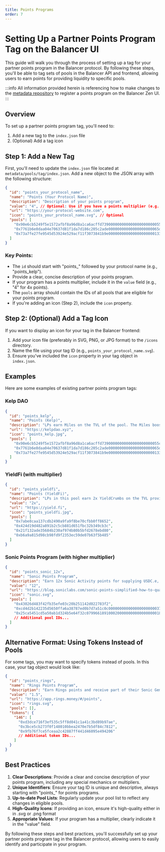 ```yaml
---
title: Points Programs
order: 7
---
```


# Setting Up a Partner Points Program Tag on the Balancer UI

This guide will walk you through the process of setting up a tag for your partner points program in the Balancer protocol. By following these steps, you'll be able to tag sets of pools in the Balancer API and frontend, allowing users to earn points for providing liquidity to specific pools.

:::info
All information provided herein is referencing how to make changes to the [metadata repository](https://github.com/balancer/metadata/) to register a points program on the Balancer Zen UI.
:::

## Overview

To set up a partner points program tag, you'll need to:

1. Add a new tag to the `index.json` file
2. (Optional) Add a tag icon

## Step 1: Add a New Tag

First, you'll need to update the `index.json` file located at `metadata/pools/tag/index.json`. Add a new object to the JSON array with the following structure:

```json
{
  "id": "points_your_protocol_name",
  "name": "Points (Your Protocol Name)",
  "description": "Description of your points program",
  "value": "4", // Optional: Use if you have a points multiplier (e.g., "4" for 4x points)
  "url": "https://your-protocol-website.com",
  "icon": "points_your_protocol_name.svg", // Optional
  "pools": [
    "0x90e6cb5249f5e1572afbf8a96d8a1ca6acffd739000000000000000000000055c",
    "0x7761b6e0daa04e70637d81f1da7d186c205c2ade00000000000000000000065d",
    "0x73a7fe27fe9545d53924e529acf11f3073841b9e000000000000000000000133"
  ]
}
```

### Key Points:

- The `id` should start with "points_" followed by your protocol name (e.g., "points_kelp").
- Provide a clear, concise description of your points program.
- If your program has a points multiplier, include it in the `value` field (e.g., "4" for 4x points).
- The `pools` array should contain the IDs of all pools that are eligible for your points program.
- If you're adding an icon (Step 2), include the `icon` property.

## Step 2: (Optional) Add a Tag Icon

If you want to display an icon for your tag in the Balancer frontend:

1. Add your icon file (preferably in SVG, PNG, or JPG format) to the `/icons` directory.
2. Name the file using your tag ID (e.g., `points_your_protocol_name.svg`).
3. Ensure you've included the `icon` property in your tag object in `index.json`.

## Examples

Here are some examples of existing partner points program tags:

### Kelp DAO

```json
{
  "id": "points_kelp",
  "name": "Points (Kelp)",
  "description": "LPs earn Miles on the TVL of the pool. The Miles boost increases rewards based on the total pool capital, not just rsETH. Your daily Kelp Miles value is calculated by multiplying the effective rsETH balance by 10,000 times the boost value. Your Miles are then distributed based on your share of the liquidity pool.",
  "url": "https://kelpdao.xyz",
  "icon": "points_kelp.jpg",
  "pools": [
    "0x90e6cb5249f5e1572afbf8a96d8a1ca6acffd73900000000000000000000055c",
    "0x7761b6e0daa04e70637d81f1da7d186c205c2ade00000000000000000000065d",
    "0x73a7fe27fe9545d53924e529acf11f3073841b9e000000000000000000000133"
  ]
}
```

### YieldFi (with multiplier)

```json
{
  "id": "points_yieldfi",
  "name": "Points (YieldFi)",
  "description": "LPs in this pool earn 2x YieldCrumbs on the TVL provided to the pool (yUSD + aUSDC)",
  "value": "2x",
  "url": "https://yield.fi",
  "icon": "points_yieldfi.jpg",
  "pools": [
    "0x7abe8caa137cdb2490a9fa9f8be70cfbb0ff8652",
    "0x424d19d482a891b2c5cb881d651fbc32b349cb3c",
    "0x21f132ade35684b230af974b80b5bfd2678ebd80",
    "0xb6a9a815d98cb98fd9f2353ec59de07b63f5b485"
  ]
}
```

### Sonic Points Program (with higher multiplier)

```json
{
  "id": "points_sonic_12x",
  "name": "Sonic Points Program",
  "description": "Earn 12x Sonic Activity points for supplying USDC.e, scUSD or wstkscUSD. Receive a share of the 200M S airdrop!",
  "value": "12",
  "url": "https://blog.soniclabs.com/sonic-points-simplified-how-to-qualify-for-200-million-s-airdrop/",
  "icon": "sonic.svg",
  "pools": [
    "0x43026d483f42fb35efe03c20b251142d022783f2",
    "0xcd4d2b142235d5650ffa6a38787ed0b7d7a51c0c000000000000000000000037",
    "0x25ca5451cd5a50ab1d324b5e64f32c0799661891000200000000000000000018"
    // Additional pool IDs...
  ]
}
```

## Alternative Format: Using Tokens Instead of Pools

For some tags, you may want to specify tokens instead of pools. In this case, your tag object would look like:

```json
{
  "id": "points_rings",
  "name": "Rings Points Program",
  "description": "Earn Rings points and receive part of their Sonic Gems allocation.",
  "value": "1.5",
  "url": "https://app.rings.money/#/points",
  "icon": "rings.svg",
  "pools": [],
  "tokens": {
    "146": [
      "0xd3dce716f3ef535c5ff8d041c1a41c3bd89b97ae",
      "0x3bce5cb273f0f148010bbea2470e7b5df84c7812",
      "0x9fb76f7ce5fceaa2c42887ff441d46095e494206"
      // Additional token IDs...
    ]
  }
}
```

## Best Practices

1. **Clear Descriptions**: Provide a clear and concise description of your points program, including any special mechanics or multipliers.
2. **Unique Identifiers**: Ensure your tag ID is unique and descriptive, always starting with "points_" for points programs.
3. **Up-to-date Pool Lists**: Regularly update your pool list to reflect any changes in eligible pools.
4. **High-Quality Icons**: If providing an icon, ensure it's high-quality either in in .svg or .png format
5. **Appropriate Values**: If your program has a multiplier, clearly indicate it in the "value" field.

By following these steps and best practices, you'll successfully set up your partner points program tag in the Balancer protocol, allowing users to easily identify and participate in your program.
